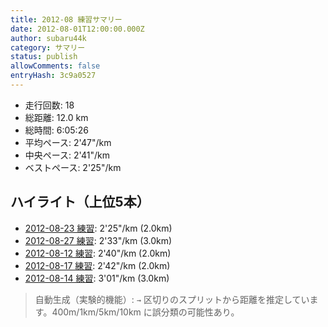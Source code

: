 ```yaml
---
title: 2012-08 練習サマリー
date: 2012-08-01T12:00:00.000Z
author: subaru44k
category: サマリー
status: publish
allowComments: false
entryHash: 3c9a0527
---
```

- 走行回数: 18
- 総距離: 12.0 km
- 総時間: 6:05:26
- 平均ペース: 2'47"/km
- 中央ペース: 2'41"/km
- ベストペース: 2'25"/km

## ハイライト（上位5本）
- [2012-08-23 練習](/2012-08-23-27ebeea1f640bed467a5245266412424/): 2'25"/km (2.0km)
- [2012-08-27 練習](/2012-08-27-2fcd835b3e51ddb33a636b049985a73c/): 2'33"/km (3.0km)
- [2012-08-12 練習](/2012-08-12-4146df7719034920ea4322da208550de/): 2'40"/km (2.0km)
- [2012-08-17 練習](/2012-08-17-fcfaab7c5a41fbc65d8e56610f13e861/): 2'42"/km (2.0km)
- [2012-08-14 練習](/2012-08-14-8d087a850e090c1d2f3b0685389251bf/): 3'01"/km (3.0km)

> 自動生成（実験的機能）: `→` 区切りのスプリットから距離を推定しています。400m/1km/5km/10km に誤分類の可能性あり。

